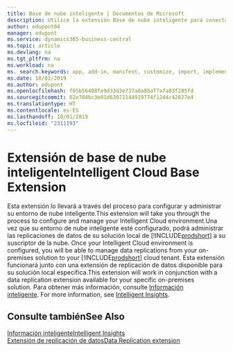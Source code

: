 ```yaml
---
title: Base de nube inteligente | Documentos de Microsoft
description: Utilice la extensión Base de nube inteligente para conectar su solución local con Business Central en línea.
author: edupont04
manager: edupont
ms.service: dynamics365-business-central
ms.topic: article
ms.devlang: na
ms.tgt_pltfrm: na
ms.workload: na
ms. search.keywords: app, add-in, manifest, customize, import, implement
ms.date: 10/01/2019
ms.author: edupont
ms.openlocfilehash: f05b56408fe9d33d3e737a0a8baf7afa83f285fd
ms.sourcegitcommit: 02e704bc3e01d62072144919774f1244c42827e4
ms.translationtype: HT
ms.contentlocale: es-ES
ms.lasthandoff: 10/01/2019
ms.locfileid: "2311193"
---
```

# <a name="intelligent-cloud-base-extension"></a><span data-ttu-id="f96fd-103">Extensión de base de nube inteligente</span><span class="sxs-lookup"><span data-stu-id="f96fd-103">Intelligent Cloud Base Extension</span></span>

<span data-ttu-id="f96fd-104">Esta extensión lo llevará a través del proceso para configurar y administrar su entorno de nube inteligente.</span><span class="sxs-lookup"><span data-stu-id="f96fd-104">This extension will take you through the process to configure and manage your Intelligent Cloud environment.</span></span><span data-ttu-id="f96fd-105">Una vez que su entorno de nube inteligente esté configurado, podrá administrar las replicaciones de datos de su solución local de [!INCLUDE[prodshort](includes/prodshort.md)] a su suscriptor de la nube.</span><span class="sxs-lookup"><span data-stu-id="f96fd-105"> Once your Intelligent Cloud environment is configured, you will be able to manage data replications from your on-premises solution to your [!INCLUDE[prodshort](includes/prodshort.md)] cloud tenant.</span></span> <span data-ttu-id="f96fd-106">Esta extensión funcionará junto con una extensión de replicación de datos disponible para su solución local específica.</span><span class="sxs-lookup"><span data-stu-id="f96fd-106">This extension will work in conjunction with a data replication extension available for your specific on-premises solution.</span></span><span data-ttu-id="f96fd-107"> Para obtener más información, consulte [Información inteligente](about-intelligent-cloud.md).</span><span class="sxs-lookup"><span data-stu-id="f96fd-107"> For more information, see [Intelligent Insights](about-intelligent-cloud.md).</span></span>  

## <a name="see-also"></a><span data-ttu-id="f96fd-108">Consulte también</span><span class="sxs-lookup"><span data-stu-id="f96fd-108">See Also</span></span>

[<span data-ttu-id="f96fd-109">Información inteligente</span><span class="sxs-lookup"><span data-stu-id="f96fd-109">Intelligent Insights</span></span>](about-intelligent-cloud.md)  
[<span data-ttu-id="f96fd-110">Extensión de replicación de datos</span><span class="sxs-lookup"><span data-stu-id="f96fd-110">Data Replication extension</span></span>](ui-extensions-data-replication.md)  
